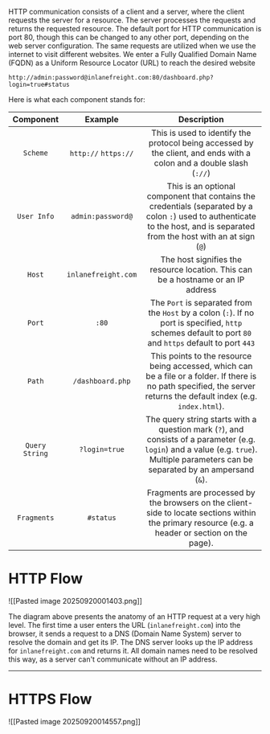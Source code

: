 HTTP communication consists of a client and a server, where the client requests the server for a resource. The server processes the requests and returns the requested resource. The default port for HTTP communication is port 80, though this can be changed to any other port, depending on the web server configuration. The same requests are utilized when we use the internet to visit different websites. We enter a Fully Qualified Domain Name (FQDN) as a Uniform Resource Locator (URL) to reach the desired website

`http://admin:password@inlanefreight.com:80/dashboard.php?login=true#status`

Here is what each component stands for:

| **Component**  |     **Example**      |                                                                                    **Description**                                                                                    |
| :------------: | :------------------: | :-----------------------------------------------------------------------------------------------------------------------------------------------------------------------------------: |
|    `Scheme`    | `http://` `https://` |                                 This is used to identify the protocol being accessed by the client, and ends with a colon and a double slash (`://`)                                  |
|  `User Info`   |  `admin:password@`   |     This is an optional component that contains the credentials (separated by a colon `:`) used to authenticate to the host, and is separated from the host with an at sign (`@`)     |
|     `Host`     | `inlanefreight.com`  |                                                   The host signifies the resource location. This can be a hostname or an IP address                                                   |
|     `Port`     |        `:80`         |               The `Port` is separated from the `Host` by a colon (`:`). If no port is specified, `http` schemes default to port `80` and `https` default to port `443`                |
|     `Path`     |   `/dashboard.php`   |         This points to the resource being accessed, which can be a file or a folder. If there is no path specified, the server returns the default index (e.g. `index.html`).         |
| `Query String` |    `?login=true`     | The query string starts with a question mark (`?`), and consists of a parameter (e.g. `login`) and a value (e.g. `true`). Multiple parameters can be separated by an ampersand (`&`). |
|  `Fragments`   |      `#status`       |                   Fragments are processed by the browsers on the client-side to locate sections within the primary resource (e.g. a header or section on the page).                   |

# HTTP Flow 

![[Pasted image 20250920001403.png]]

The diagram above presents the anatomy of an HTTP request at a very high level. The first time a user enters the URL (`inlanefreight.com`) into the browser, it sends a request to a DNS (Domain Name System) server to resolve the domain and get its IP. The DNS server looks up the IP address for `inlanefreight.com` and returns it. All domain names need to be resolved this way, as a server can't communicate without an IP address.

---

# HTTPS Flow

![[Pasted image 20250920014557.png]]

